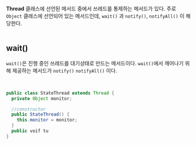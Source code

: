**Thread** 클래스에 선언된 메서드 중에서 쓰레드를 통제하는 
메서드가 있다. 주로 `Object` 클래스에 선언되어 있는 메서드인데, 
`wait()` 과 `notify()`, `notifyAll()` 이 해당한다.
<br>
<br>

## wait()

`wait()`은 진행 중인 쓰레드를 대기상태로 만드는 메서드이다. 
`wait()`에서 깨어나기 위해 제공하는 메서드가 `notify()` 
`notifyAll()` 이다. 

<br>

```java
public class StateThread extends Thread {
  private Object monitor;

  //constructor
  public StateThread() {
    this.monitor = monitor;
  }
  public voif tu
}
```
